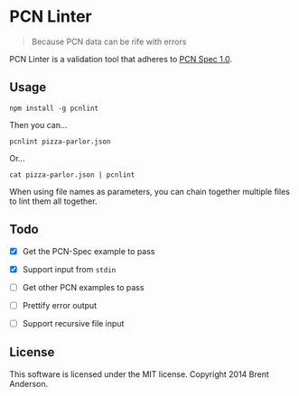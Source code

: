 # PCN Linter

> Because PCN data can be rife with errors

PCN Linter is a validation tool that adheres to [PCN Spec 1.0](https://github.com/mjswensen/pcn-spec).

## Usage

    npm install -g pcnlint

Then you can...

    pcnlint pizza-parlor.json

Or...

    cat pizza-parlor.json | pcnlint

When using file names as parameters, you can chain together multiple files to lint them all together.

## Todo

- [x] Get the PCN-Spec example to pass
- [x] Support input from `stdin`
- [ ] Get other PCN examples to pass
- [ ] Prettify error output
- [ ] Support recursive file input


## License
This software is licensed under the MIT license. Copyright 2014 Brent Anderson.

